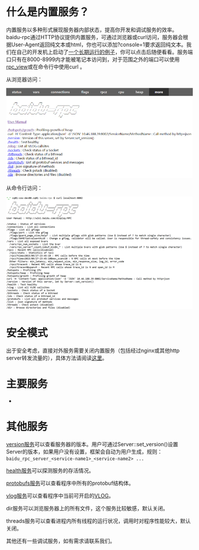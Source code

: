 # 什么是内置服务？

内置服务以多种形式展现服务器内部状态，提高你开发和调试服务的效率。baidu-rpc通过HTTP协议提供内置服务，可通过浏览器或curl访问，服务器会根据User-Agent返回纯文本或html，你也可以添加?console=1要求返回纯文本。我们在自己的开发机上启动了[一个长期运行的例子](http://brpc.baidu.com:8765/)，你可以点击后随便看看。服务端口只有在8000-8999内才能被笔记本访问到，对于范围之外的端口可以使用[rpc_view](rpc_view.md)或在命令行中使用curl <SERVER-URL>。

从浏览器访问： 

![img](../images/builtin_service_more.png)

 从命令行访问：

 ![img](../images/builtin_service_from_console.png) 

# 安全模式

出于安全考虑，直接对外服务需要关闭内置服务（包括经过nginx或其他http server转发流量的），具体方法请阅读[这里](server.md#安全模式)。

# 主要服务

- ​

# 其他服务

[version服务](http://brpc.baidu.com:8765/version)可以查看服务器的版本。用户可通过Server::set_version()设置Server的版本，如果用户没有设置，框架会自动为用户生成，规则：`baidu_rpc_server_<service-name1>_<service-name2> ...`

[health服务](http://brpc.baidu.com:8765/health)可以探测服务的存活情况。

[protobufs服务](http://brpc.baidu.com:8765/protobufs)可以查看程序中所有的protobuf结构体。

[vlog服务](http://brpc.baidu.com:8765/vlog)可以查看程序中当前可开启的[VLOG](streaming_log.md#VLOG)。

dir服务可以浏览服务器上的所有文件，这个服务比较敏感，默认关闭。

threads服务可以查看进程内所有线程的运行状况，调用时对程序性能较大，默认关闭。

其他还有一些调试服务，如有需求请联系我们。
